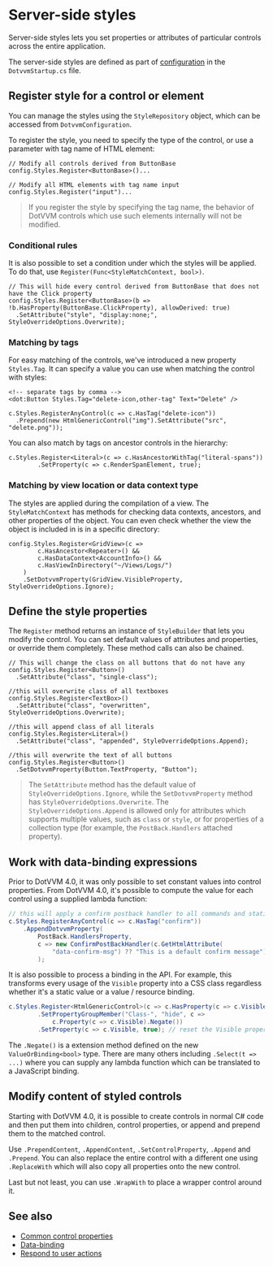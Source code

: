 # Server-side styles

Server-side styles lets you set properties or attributes of particular controls across the entire application.

The server-side styles are defined as part of [configuration](~/pages/concepts/configuration/overview) in the `DotvvmStartup.cs` file. 

## Register style for a control or element

You can manage the styles using the `StyleRepository` object, which can be accessed from `DotvvmConfiguration`. 

To register the style, you need to specify the type of the control, or use a parameter with tag name of HTML element:

```CSHARP
// Modify all controls derived from ButtonBase
config.Styles.Register<ButtonBase>()...

// Modify all HTML elements with tag name input
config.Styles.Register("input")...
```

> If you register the style by specifying the tag name, the behavior of DotVVM controls which use such elements internally will not be modified.

### Conditional rules

It is also possible to set a condition under which the styles will be applied. To do that, use `Register(Func<StyleMatchContext, bool>)`. 

```CSHARP
// This will hide every control derived from ButtonBase that does not have the Click property
config.Styles.Register<ButtonBase>(b => !b.HasProperty(ButtonBase.ClickProperty), allowDerived: true)
  .SetAttribute("style", "display:none;", StyleOverrideOptions.Overwrite);
```    

### Matching by tags

For easy matching of the controls, we've introduced a new property `Styles.Tag`. It can specify a value you can use when matching the control with styles:

```DOTHTML
<!-- separate tags by comma -->
<dot:Button Styles.Tag="delete-icon,other-tag" Text="Delete" />
```

```CSHARP
c.Styles.RegisterAnyControl(c => c.HasTag("delete-icon"))
  .Prepend(new HtmlGenericControl("img").SetAttribute("src", "delete.png"));
```

You can also match by tags on ancestor controls in the hierarchy:

```CSHARP
c.Styles.Register<Literal>(c => c.HasAncestorWithTag("literal-spans"))
        .SetProperty(c => c.RenderSpanElement, true);
```

### Matching by view location or data context type

The styles are applied during the compilation of a view. The `StyleMatchContext` has methods for checking data contexts, ancestors, and other properties of the object. You can even check whether the view the object is included in is in a specific directory:

```CSHARP
config.Styles.Register<GridView>(c => 
        c.HasAncestor<Repeater>() &&
        c.HasDataContext<AccountInfo>() && 
        c.HasViewInDirectory("~/Views/Logs/")
    )
    .SetDotvvmProperty(GridView.VisibleProperty, StyleOverrideOptions.Ignore);
```

## Define the style properties

The `Register` method returns an instance of `StyleBuilder` that lets you modify the control. You can set default values of attributes and properties, or override them completely. These method calls can also be chained.

```CSHARP
// This will change the class on all buttons that do not have any
config.Styles.Register<Button>()
  .SetAttribute("class", "single-class");

//this will overwrite class of all textboxes
config.Styles.Register<TextBox>()
  .SetAttribute("class", "overwritten", StyleOverrideOptions.Overwrite);

//this will append class of all literals
config.Styles.Register<Literal>()
  .SetAttribute("class", "appended", StyleOverrideOptions.Append);

//this will overwrite the text of all buttons
config.Styles.Register<Button>()
  .SetDotvvmProperty(Button.TextProperty, "Button");
```

> The `SetAttribute` method has the default value of `StyleOverrideOptions.Ignore`, while the `SetDotvvmProperty` method has `StyleOverrideOptions.Overwrite`. The `StyleOverrideOptions.Append` is allowed only for attributes which supports multiple values, such as `class` or `style`, or for properties of a collection type (for example, the `PostBack.Handlers` attached property).

## Work with data-binding expressions

Prior to DotVVM 4.0, it was only possible to set constant values into control properties. From DotVVM 4.0, it's possible to compute the value for each control using a supplied lambda function:

```csharp
// this will apply a confirm postback handler to all commands and staticCommands on this control
c.Styles.RegisterAnyControl(c => c.HasTag("confirm"))
    .AppendDotvvmProperty(
        PostBack.HandlersProperty,
        c => new ConfirmPostBackHandler(c.GetHtmlAttribute(
            "data-confirm-msg") ?? "This is a default confirm message")
        );
```

It is also possible to process a binding in the API. For example, this transforms every usage of the `Visible` property into a CSS class regardless whether it's a static value or a value / resource binding.

```csharp
c.Styles.Register<HtmlGenericControl>(c => c.HasProperty(c => c.Visible))
        .SetPropertyGroupMember("Class-", "hide", c =>
            c.Property(c => c.Visible).Negate())
        .SetProperty(c => c.Visible, true); // reset the Visible property
```

The `.Negate()` is a extension method defined on the new `ValueOrBinding<bool>` type. There are many others including `.Select(t => ...)` where you can supply any lambda function which can be translated to a JavaScript binding.

## Modify content of styled controls

Starting with DotVVM 4.0, it is possible to create controls in normal C# code and then put them into children, control properties, or append and prepend them to the matched control. 

Use `.PrependContent`, `.AppendContent`, `.SetControlProperty`, `.Append` and `.Prepend`. You can also replace the entire control with a different one using `.ReplaceWith` which will also copy all properties onto the new control. 

Last but not least, you can use `.WrapWith` to place a wrapper control around it.

## See also

* [Common control properties](~/pages/concepts/dothtml-markup/common-control-properties)
* [Data-binding](~/pages/concepts/data-binding/overview)
* [Respond to user actions](~/pages/concepts/respond-to-user-actions/overview)
